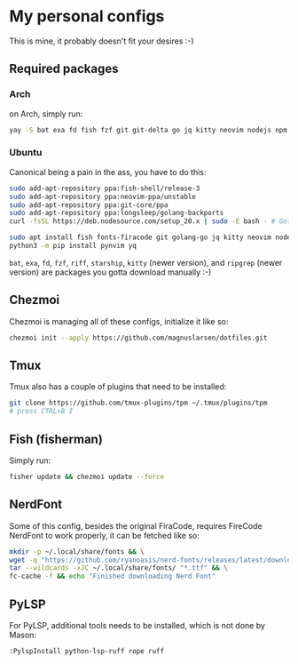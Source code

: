 # My personal configs

This is mine, it probably doesn't fit your desires :-)

## Required packages

### Arch

on Arch, simply run:

```sh
yay -S bat exa fd fish fzf git git-delta go jq kitty neovim nodejs npm python-pip riffdiff ripgrep starship tmux ttf-fira-code yay yq
```

### Ubuntu

Canonical being a pain in the ass, you have to do this:

```sh
sudo add-apt-repository ppa:fish-shell/release-3
sudo add-apt-repository ppa:neovim-ppa/unstable
sudo add-apt-repository ppa:git-core/ppa
sudo add-apt-repository ppa:longsleep/golang-backports
curl -fsSL https://deb.nodesource.com/setup_20.x | sudo -E bash - # Gotta love nodesource

sudo apt install fish fonts-firacode git golang-go jq kitty neovim nodejs python3-pip ripgrep tmux
python3 -m pip install pynvim yq
```

`bat`, `exa`, `fd`, `fzf`, `riff`, `starship`, `kitty` (newer version), and `ripgrep` (newer version) are packages you gotta download manually :-)

## Chezmoi

Chezmoi is managing all of these configs, initialize it like so:

```sh
chezmoi init --apply https://github.com/magnuslarsen/dotfiles.git
```

## Tmux

Tmux also has a couple of plugins that need to be installed:

```sh
git clone https://github.com/tmux-plugins/tpm ~/.tmux/plugins/tpm
# press CTRL+B I
```

## Fish (fisherman)

Simply run:

```sh
fisher update && chezmoi update --force
```

## NerdFont

Some of this config, besides the original FiraCode, requires FireCode NerdFont to work properly, it can be fetched like so:

```sh
mkdir -p ~/.local/share/fonts && \
wget -q "https://github.com/ryanoasis/nerd-fonts/releases/latest/download/FiraCode.tar.xz" -O - |\
tar --wildcards -xJC ~/.local/share/fonts/ "*.ttf" && \
fc-cache -f && echo "Finished downloading Nerd Font"
```

## PyLSP

For PyLSP, additional tools needs to be installed, which is not done by Mason:

```vim
:PylspInstall python-lsp-ruff rope ruff
```

